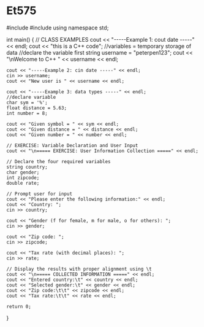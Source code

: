 # Et575
#include <iostream>
#include <string>
using namespace std;

int main()
{
    // CLASS EXAMPLES
    cout << "-----Example 1: cout date -----" << endl;
    cout << "this is a C++ code";
    //variables = temporary storage of data 
    //declare the variable first
    string username = "peterpen123";
    cout << "\nWelcome to C++ " << username << endl;

    cout << "-----Example 2: cin date -----" << endl;
    cin >> username;
    cout << "New user is " << username << endl;

    cout << "-----Example 3: data types -----" << endl;
    //declare variable 
    char sym = '%';
    float distance = 5.63;
    int number = 8;

    cout << "Given symbol = " << sym << endl;
    cout << "Given distance = " << distance << endl;
    cout << "Given number = " << number << endl;

    // EXERCISE: Variable Declaration and User Input
    cout << "\n===== EXERCISE: User Information Collection =====" << endl;
    
    // Declare the four required variables
    string country;
    char gender;
    int zipcode;
    double rate;
    
    // Prompt user for input
    cout << "Please enter the following information:" << endl;
    cout << "Country: ";
    cin >> country;
    
    cout << "Gender (f for female, m for male, o for others): ";
    cin >> gender;
    
    cout << "Zip code: ";
    cin >> zipcode;
    
    cout << "Tax rate (with decimal places): ";
    cin >> rate;
    
    // Display the results with proper alignment using \t
    cout << "\n===== COLLECTED INFORMATION =====" << endl;
    cout << "Entered country:\t" << country << endl;
    cout << "Selected gender:\t" << gender << endl;
    cout << "Zip code:\t\t" << zipcode << endl;
    cout << "Tax rate:\t\t" << rate << endl;

    return 0;
}